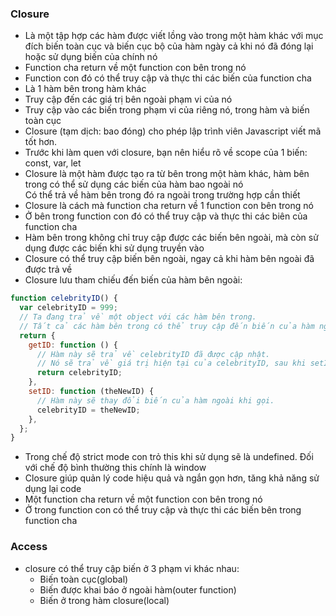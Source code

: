 ### Closure

- Là một tập hợp các hàm được viết lồng vào trong một hàm khác với mục đích biến toàn cục và biến cục bộ của hàm ngày cả khi nó đã đóng lại hoặc sử dụng biến của chính nó
- Function cha return về một function con bên trong nó
- Function con đó có thể truy cập và thực thi các biến của function cha
- Là 1 hàm bên trong hàm khác
- Truy cập đến các giá trị bên ngoài phạm vi của nó
- Truy cập vào các biến trong phạm vi của riêng nó, trong hàm và biến toàn cục
- Closure (tạm dịch: bao đóng) cho phép lập trình viên Javascript viết mã tốt hơn.
- Trước khi làm quen với closure, bạn nên hiểu rõ về scope của 1 biến: const, var, let
- Closure là một hàm được tạo ra từ bên trong một hàm khác, hàm bên trong có thể sử dụng các biến của hàm bao ngoài nó  
  Có thể trả về hàm bên trong đó ra ngoài trong trường hợp cần thiết
- Closure là cách mà function cha return về 1 function con bên trong nó
- Ở bên trong function con đó có thể truy cập và thực thi các biên của function cha
- Hàm bên trong không chỉ truy cập được các biến bên ngoài, mà còn sử dụng được các biến khi sử dụng truyền vào
- Closure có thể truy cập biến bên ngoài, ngay cả khi hàm bên ngoài đã được trả về
- Closure lưu tham chiếu đến biến của hàm bên ngoài:

```javascript
function celebrityID() {
  var celebrityID = 999;
  // Ta đang trả về một object với các hàm bên trong.
  // Tất cả các hàm bên trong có thể truy cập đến biến của hàm ngoài (celebrityID).
  return {
    getID: function () {
      // Hàm này sẽ trả về celebrityID đã được cập nhật.
      // Nó sẽ trả về giá trị hiện tại của celebrityID, sau khi setID thay đổi nó.
      return celebrityID;
    },
    setID: function (theNewID) {
      // Hàm này sẽ thay đổi biến của hàm ngoài khi gọi.
      celebrityID = theNewID;
    },
  };
}
```

- Trong chế độ strict mode con trỏ this khi sử dụng sẽ là undefined. Đối với chế độ bình thường this chính là window
- Closure giúp quản lý code hiệu quả và ngắn gọn hơn, tăng khả năng sử dụng lại code
- Một function cha return về một function con bên trong nó
- Ở trong function con có thể truy cập và thực thi các biến bên trong function cha

### Access

- closure có thể truy cập biến ở 3 phạm vi khác nhau:
  - Biến toàn cục(global)
  - Biến được khai báo ở ngoài hàm(outer function)
  - Biến ở trong hàm closure(local)
